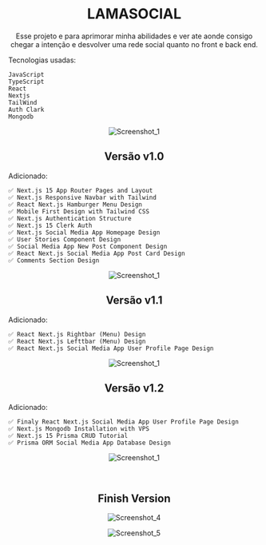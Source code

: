 <div align="center">
  
# LAMASOCIAL
Esse projeto e para aprimorar minha abilidades e ver ate aonde consigo chegar a intenção e desvolver uma rede social quanto no front e back end.

</div>

Tecnologias usadas:

```
JavaScript
TypeScript
React
Nextjs
TailWind
Auth Clark
Mongodb
```

<div align="center">
  
![Screenshot_1](https://github.com/juanfsouza/LmSocial/assets/88254614/a75ad4af-581c-4544-81f7-3a5a59d62a7c)

## Versão v1.0

</div>
Adicionado:

```
✅ Next.js 15 App Router Pages and Layout
✅ Next.js Responsive Navbar with Tailwind
✅ React Next.js Hamburger Menu Design
✅ Mobile First Design with Tailwind CSS
✅ Next.js Authentication Structure
✅ Next.js 15 Clerk Auth
✅ Next.js Social Media App Homepage Design
✅ User Stories Component Design
✅ Social Media App New Post Component Design
✅ React Next.js Social Media App Post Card Design
✅ Comments Section Design
```

<div align="center">

![Screenshot_1](https://github.com/juanfsouza/LmSocial/assets/88254614/b742e5c3-ae5a-48fa-8d8c-d92903bcab5e)

</div>
<div align="center">
  
## Versão v1.1

</div>

Adicionado:

```
✅ React Next.js Rightbar (Menu) Design
✅ React Next.js Lefttbar (Menu) Design
✅ React Next.js Social Media App User Profile Page Design
```
<div align="center">
  
![Screenshot_1](https://github.com/juanfsouza/LmSocial/assets/88254614/50b268d8-c424-4510-b29e-2191efa53e8a)

</div>

<div align="center">
  
## Versão v1.2
  
</div>

Adicionado:

```
✅ Finaly React Next.js Social Media App User Profile Page Design
✅ Next.js Mongodb Installation with VPS
✅ Next.js 15 Prisma CRUD Tutorial
✅ Prisma ORM Social Media App Database Design
```

<div align="center">
  
![Screenshot_1](https://github.com/juanfsouza/LmSocial/assets/88254614/ddd67ecd-1247-4680-8ba5-65b6def25875)

</br>

## Finish Version

![Screenshot_4](https://github.com/user-attachments/assets/97f49266-89dd-49bf-991c-189cb1da5bc1)

![Screenshot_5](https://github.com/user-attachments/assets/1c4fe2dd-534a-42c3-80a8-47d610dd34bc)


</div>


